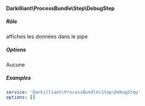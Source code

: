 #### Darkilliant\ProcessBundle\Step\DebugStep

##### Rôle 

affiches les données dans le pipe

##### Options

Aucune

##### Examples

```yaml
service: 'Darkilliant\ProcessBundle\Step\DebugStep'
options: []
```